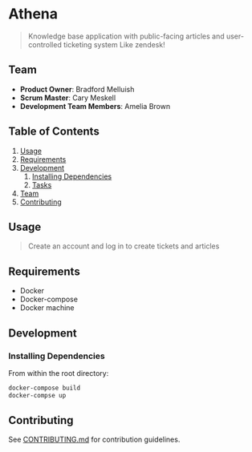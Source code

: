 # Athena

> Knowledge base application with public-facing articles and user-controlled ticketing system
> Like zendesk!

## Team

  - __Product Owner__: Bradford Melluish
  - __Scrum Master__: Cary Meskell
  - __Development Team Members__: Amelia Brown

## Table of Contents

1. [Usage](#Usage)
1. [Requirements](#requirements)
1. [Development](#development)
    1. [Installing Dependencies](#installing-dependencies)
    1. [Tasks](#tasks)
1. [Team](#team)
1. [Contributing](#contributing)

## Usage

> Create an account and log in to create tickets and articles

## Requirements

- Docker
- Docker-compose
- Docker machine

## Development

### Installing Dependencies

From within the root directory:

```sh
docker-compose build
docker-compse up
```

## Contributing

See [CONTRIBUTING.md](CONTRIBUTING.md) for contribution guidelines.
